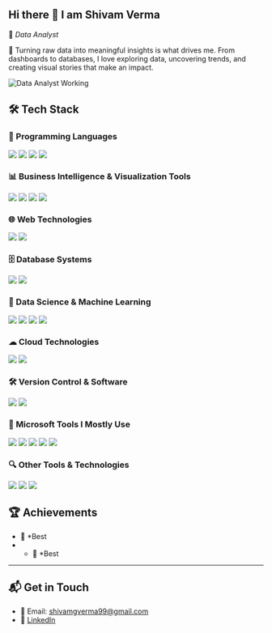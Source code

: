 ## Hi there 👋 I am Shivam Verma

🚀 *Data Analyst*  

🎯 Turning raw data into meaningful insights is what drives me. From dashboards to databases, I love exploring data, uncovering trends, and creating visual stories that make an impact.  



<img src="https://user-images.githubusercontent.com/74038190/225813708-98b745f2-7d22-48cf-9150-083f1b00d6c9.gif" alt="Data Analyst Working" />

## 🛠 Tech Stack  

### 🚀 Programming Languages  
<p>
  <img src="https://img.shields.io/badge/Python-3776AB?style=for-the-badge&logo=python&logoColor=white" />
  <img src="https://img.shields.io/badge/C-00599C?style=for-the-badge&logo=c&logoColor=white" />
  <img src="https://img.shields.io/badge/C++-00599C?style=for-the-badge&logo=cplusplus&logoColor=white" />
  <img src="https://img.shields.io/badge/SQL-4479A1?style=for-the-badge&logo=mysql&logoColor=white" />
</p>

###  📊 Business Intelligence & Visualization Tools   
<p>
  <img src="https://img.shields.io/badge/SPSS-005C97?style=for-the-badge&logo=ibm&logoColor=white" />
  <img src="https://img.shields.io/badge/PowerBI-F2C811?style=for-the-badge&logo=powerbi&logoColor=black" />
  <img src="https://img.shields.io/badge/Tableau-E97627?style=for-the-badge&logo=tableau&logoColor=white" />
  <img src="https://img.shields.io/badge/Microsoft%20Fabric-6264A7?style=for-the-badge&logoColor=white" />
 
</p>

### 🌐 Web Technologies  
<p>
  <img src="https://img.shields.io/badge/HTML5-E34F26?style=for-the-badge&logo=html5&logoColor=white" />
  <img src="https://img.shields.io/badge/CSS3-1572B6?style=for-the-badge&logo=css3&logoColor=white" />
 
</p>

### 🗄 Database Systems  
<p>
  <img src="https://img.shields.io/badge/MySQL-4479A1?style=for-the-badge&logo=mysql&logoColor=white" />
  <img src="https://img.shields.io/badge/SQL%20Server-CC2927?style=for-the-badge&logo=microsoftsqlserver&logoColor=white" />

</p>

### 🤖 Data Science & Machine Learning  
<p>
  <img src="https://img.shields.io/badge/NumPy-013243?style=for-the-badge&logo=numpy&logoColor=white" />
  <img src="https://img.shields.io/badge/Pandas-150458?style=for-the-badge&logo=pandas&logoColor=white" />
  <img src="https://img.shields.io/badge/Matplotlib-11557C?style=for-the-badge&logo=matplotlib&logoColor=white" />
  <img src="https://img.shields.io/badge/Seaborn-4C8CBF?style=for-the-badge&logo=python&logoColor=white" />
</p>

### ☁ Cloud Technologies  
<p>
  <img src="https://img.shields.io/badge/Google%20Cloud-4285F4?style=for-the-badge&logo=googlecloud&logoColor=white" />
  <img src="https://img.shields.io/badge/AWS-232F3E?style=for-the-badge&logo=amazonaws&logoColor=white" />
</p>

### 🛠 Version Control  & Software
<p>
  <img src="https://img.shields.io/badge/GitHub-181717?style=for-the-badge&logo=github&logoColor=white" />
  <img src="https://img.shields.io/badge/Jira-0052CC?style=for-the-badge&logo=jira&logoColor=white" />

</p>

### 🧩 Microsoft Tools I Mostly Use
<p>
  <img src="https://img.shields.io/badge/Microsoft%20Excel-217346?style=for-the-badge&logo=microsoftexcel&logoColor=white" />
  <img src="https://img.shields.io/badge/Power%20BI-F2C811?style=for-the-badge&logo=powerbi&logoColor=black" />
  <img src="https://img.shields.io/badge/Microsoft%20Fabric-6264A7?style=for-the-badge&logo=microsoft&logoColor=white" />
  <img src="https://img.shields.io/badge/Microsoft%20Office-D83B01?style=for-the-badge&logo=microsoftoffice&logoColor=white" />
  <img src="https://img.shields.io/badge/Microsoft%20Copilot-000000?style=for-the-badge&logo=microsoft&logoColor=white" />
</p>


### 🔍 Other Tools & Technologies  
<p>
  <img src="https://img.shields.io/badge/Figma-F24E1E?style=for-the-badge&logo=figma&logoColor=white" />
  <img src="https://img.shields.io/badge/ChatGPT-00A67E?style=for-the-badge&logo=openai&logoColor=white" />
  <img src="https://img.shields.io/badge/Canva-00C4CC?style=for-the-badge&logo=canva&logoColor=white" />
</p>

## 🏆 Achievements  


- 🚀 *Best 
- * 🚀 *Best 

---

## 📬 Get in Touch  
- 📧 Email: shivamgverma99@gmail.com
- 💼 [LinkedIn](https://www.linkedin.com/in/shivamverma9808/)  
